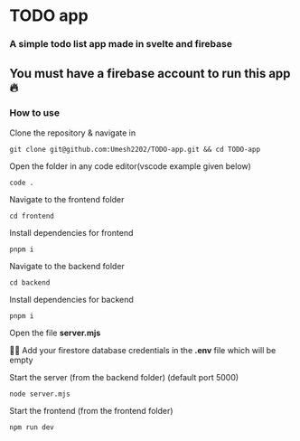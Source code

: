 <h1>TODO app</h1>

<h3>A simple todo list app made in svelte and firebase</h3>

<h2>You must have a firebase account to run this app 🔥</h2>

<h3>How to use</h3>
<p>Clone the repository & navigate in</p>

```
git clone git@github.com:Umesh2202/TODO-app.git && cd TODO-app
```

<p>Open the folder in any code editor(vscode example given below)</p>

```
code .
```
Navigate to the frontend folder

```
cd frontend
```


Install dependencies for frontend

```
pnpm i
```

Navigate to the backend folder

```
cd backend
```

Install dependencies for backend

```
pnpm i
```

Open the file **server.mjs**

🔴🔴 Add your firestore database credentials in the **.env** file which will be empty

<p>Start the server (from the backend folder) (default port 5000)</p>

```
node server.mjs
```

Start the frontend (from the frontend folder)

```
npm run dev
```
